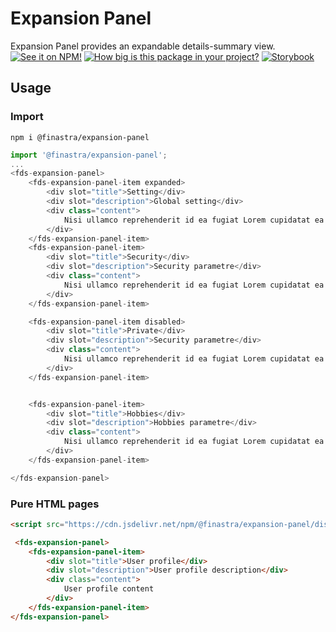 # Expansion Panel
Expansion Panel provides an expandable details-summary view.
[![See it on NPM!](https://img.shields.io/npm/v/@finastra/expansion-panel?style=for-the-badge)](https://www.npmjs.com/package/@finastra/expansion-panel)
[![How big is this package in your project?](https://img.shields.io/bundlephobia/minzip/@finastra/expansion-panel?style=for-the-badge)](https://bundlephobia.com/result?p=@finastra/expansion-panel')
[![Storybook](https://shields.io/badge/-Play%20with%20this%20web%20component-2a0481?logo=storybook&style=for-the-badge)](https://finastra.github.io/finastra-design-system/?path=/story/data-display-expansionpanel--default)

## Usage

### Import

```
npm i @finastra/expansion-panel
```

```ts
import '@finastra/expansion-panel';
...
<fds-expansion-panel>
    <fds-expansion-panel-item expanded>
        <div slot="title">Setting</div>
        <div slot="description">Global setting</div>
        <div class="content">
            Nisi ullamco reprehenderit id ea fugiat Lorem cupidatat ea esse nostrud excepteur.
        </div>
    </fds-expansion-panel-item>
    <fds-expansion-panel-item>
        <div slot="title">Security</div>
        <div slot="description">Security parametre</div>
        <div class="content">
            Nisi ullamco reprehenderit id ea fugiat Lorem cupidatat ea esse nostrud excepteur.
        </div>
    </fds-expansion-panel-item>

    <fds-expansion-panel-item disabled>
        <div slot="title">Private</div>
        <div slot="description">Security parametre</div>
        <div class="content">
            Nisi ullamco reprehenderit id ea fugiat Lorem cupidatat ea esse nostrud excepteur.
        </div>
    </fds-expansion-panel-item>


    <fds-expansion-panel-item>
        <div slot="title">Hobbies</div>
        <div slot="description">Hobbies parametre</div>
        <div class="content">
            Nisi ullamco reprehenderit id ea fugiat Lorem cupidatat ea esse nostrud excepteur.
        </div>
    </fds-expansion-panel-item>

</fds-expansion-panel>
```

### Pure HTML pages

```html
<script src="https://cdn.jsdelivr.net/npm/@finastra/expansion-panel/dist/fds-expansion-panel.js"></script>

 <fds-expansion-panel>
    <fds-expansion-panel-item>
        <div slot="title">User profile</div>
        <div slot="description">User profile description</div>
        <div class="content">
            User profile content
        </div>
    </fds-expansion-panel-item>
</fds-expansion-panel>
```
